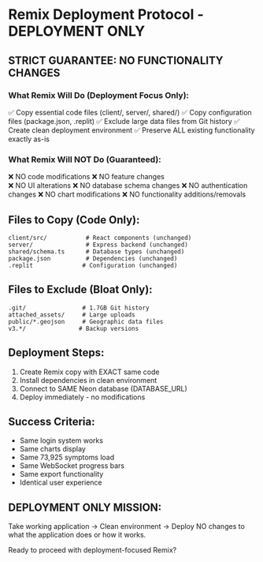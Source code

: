 # Remix Deployment Protocol - DEPLOYMENT ONLY

## STRICT GUARANTEE: NO FUNCTIONALITY CHANGES

### What Remix Will Do (Deployment Focus Only):
✅ Copy essential code files (client/, server/, shared/)
✅ Copy configuration files (package.json, .replit)
✅ Exclude large data files from Git history
✅ Create clean deployment environment
✅ Preserve ALL existing functionality exactly as-is

### What Remix Will NOT Do (Guaranteed):
❌ NO code modifications
❌ NO feature changes  
❌ NO UI alterations
❌ NO database schema changes
❌ NO authentication changes
❌ NO chart modifications
❌ NO functionality additions/removals

## Files to Copy (Code Only):
```
client/src/           # React components (unchanged)
server/               # Express backend (unchanged) 
shared/schema.ts      # Database types (unchanged)
package.json          # Dependencies (unchanged)
.replit              # Configuration (unchanged)
```

## Files to Exclude (Bloat Only):
```
.git/                # 1.7GB Git history
attached_assets/     # Large uploads
public/*.geojson     # Geographic data files
v3.*/               # Backup versions
```

## Deployment Steps:
1. Create Remix copy with EXACT same code
2. Install dependencies in clean environment
3. Connect to SAME Neon database (DATABASE_URL)
4. Deploy immediately - no modifications

## Success Criteria:
- Same login system works
- Same charts display
- Same 73,925 symptoms load
- Same WebSocket progress bars
- Same export functionality
- Identical user experience

## DEPLOYMENT ONLY MISSION:
Take working application → Clean environment → Deploy
NO changes to what the application does or how it works.

Ready to proceed with deployment-focused Remix?
